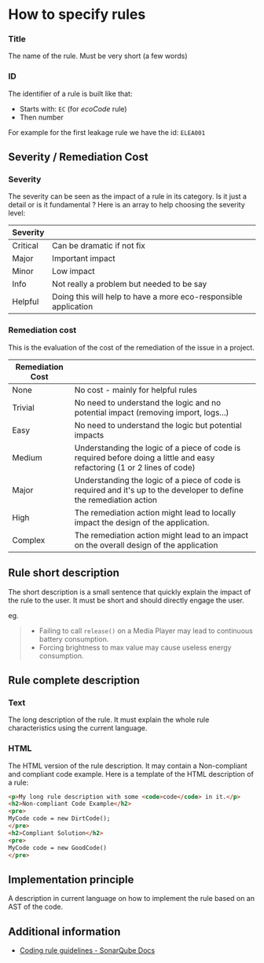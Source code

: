 # How to specify rules

### Title

The name of the rule. Must be very short (a few words)

### ID

The identifier of a rule is built like that:

- Starts with: `EC` (for _ecoCode_ rule)
- Then number

For example for the first leakage rule we have the id: `ELEA001`

## Severity / Remediation Cost

### Severity

The severity can be seen as the impact of a rule in its category. Is it just a detail or is it fundamental ?
Here is an array to help choosing the severity level:

| Severity |                                                                 |
|----------|-----------------------------------------------------------------|
| Critical | Can be dramatic if not fix                                      |
| Major    | Important impact                                                |
| Minor    | Low impact                                                      |
| Info     | Not really a problem but needed to be say                       |
| Helpful  | Doing this will help to have a more eco-responsible application |

### Remediation cost

This is the evaluation of the cost of the remediation of the issue in a project.

| Remediation Cost |                                                                                                                          |
|------------------|--------------------------------------------------------------------------------------------------------------------------|
| None             | No cost - mainly for helpful rules                                                                                       |
| Trivial          | No need to understand the logic and no potential impact (removing import, logs...)                                       |
| Easy             | No need to understand the logic but potential impacts                                                                    |
| Medium           | Understanding the logic of a piece of code is required before doing a little and easy refactoring (1 or 2 lines of code) |
| Major            | Understanding the logic of a piece of code is required and it's up to the developer to define the remediation action     |
| High             | The remediation action might lead to locally impact the design of the application.                                       |
| Complex          | The remediation action might lead to an impact on the overall design of the application                                  |

## Rule short description

The short description is a small sentence that quickly explain the impact of the rule to the user.
It must be short and should directly engage the user.

eg.
> - Failing to call `release()` on a Media Player may lead to continuous battery consumption.
> - Forcing brightness to max value may cause useless energy consumption.

## Rule complete description

### Text

The long description of the rule. It must explain the whole rule characteristics using the current language.

### HTML

The HTML version of the rule description. It may contain a Non-compliant and compliant code example.
Here is a template of the HTML description of a rule:

```html
<p>My long rule description with some <code>code</code> in it.</p>
<h2>Non-compliant Code Example</h2>
<pre>
MyCode code = new DirtCode();
</pre>
<h2>Compliant Solution</h2>
<pre>
MyCode code = new GoodCode()
</pre>
```

## Implementation principle

A description in current language on how to implement the rule based on an AST of the code.

## Additional information

* [Coding rule guidelines - SonarQube Docs](https://docs.sonarqube.org/latest/extension-guide/adding-coding-rules/#coding-rule-guidelines)
